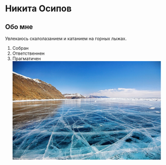 # Никита Осипов
## Обо мне
Увлекаюсь скалолазанием и катанием на горных лыжах.
1. Собран
2. Ответственнен
3. Прагматичен
![Здесь должно быть фото очень красивого Байкала](/img/baikal.jpg "Фото очень красивого Байкала")